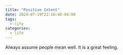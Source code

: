 ```yaml
---
title: "Positive Intent"
date: 2024-07-19T22:16:48-04:00
tags:
  - life
categories:
  - life
---
```


Always assume people mean well.  It is a great feeling.